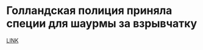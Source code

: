 # Голландская полиция приняла специи для шаурмы за взрывчатку



[LINK](https://varlamov.ru/1732471.html)
